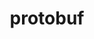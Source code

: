 ---
title: "protobuf"
layout: cache
categories: [package, develop]
meta: {"versions": ["21.1", "3.10.0", "3.12.3", "3.14.0", "3.17.3", "3.19.4", "3.20.1", "3.20.3", "3.21.12", "3.21.5", "3.21.7", "3.21.9"], "compilers": ["gcc@=11.1.0", "gcc@=11.3.0", "gcc@=7.3.1", "gcc@=7.5.0"], "oss": ["amzn2", "ubuntu18.04", "ubuntu20.04", "ubuntu22.04"], "platforms": ["linux"], "targets": ["aarch64", "ivybridge", "neoverse_n1", "ppc64le", "x86_64", "x86_64_v3"], "stacks": ["aws-isc", "aws-isc-aarch64", "data-vis-sdk", "e4s", "e4s-power", "ml-linux-x86_64-cpu", "ml-linux-x86_64-cuda", "ml-linux-x86_64-rocm", "radiuss"], "num_specs": 55, "num_specs_by_stack": {"aws-isc-aarch64": 2, "ml-linux-x86_64-cpu": 9, "ml-linux-x86_64-rocm": 8, "ml-linux-x86_64-cuda": 9, "aws-isc": 1, "radiuss": 24, "e4s-power": 1, "data-vis-sdk": 1, "e4s": 2}}
spec_details: [{"hash": "jrzk7tvpdjrae2uyhzjl67f2s7voavqu", "compiler": "gcc@=7.3.1", "versions": ["3.21.12"], "os": "amzn2", "platform": "linux", "target": "aarch64", "variants": ["build_system=cmake", "build_type=Release", "generator=make", "~ipo", "+shared"], "stacks": ["aws-isc-aarch64"], "size": "-", "tarball": "https://binaries.spack.io/develop/build_cache/linux-amzn2-aarch64/gcc-7.3.1/protobuf-3.21.12/linux-amzn2-aarch64-gcc-7.3.1-protobuf-3.21.12-jrzk7tvpdjrae2uyhzjl67f2s7voavqu.spack"}, {"hash": "ta63dwe7sfy3kfdszqo2fk243zepmz6k", "compiler": "gcc@=7.3.1", "versions": ["3.21.7"], "os": "amzn2", "platform": "linux", "target": "ivybridge", "variants": ["build_system=cmake", "build_type=Release", "~ipo", "+shared"], "stacks": [], "size": "-", "tarball": "https://binaries.spack.io/develop/build_cache/linux-amzn2-ivybridge/gcc-7.3.1/protobuf-3.21.7/linux-amzn2-ivybridge-gcc-7.3.1-protobuf-3.21.7-ta63dwe7sfy3kfdszqo2fk243zepmz6k.spack"}, {"hash": "6j26o3m5g5vcfzb6be7tsuqmjkcdsafq", "compiler": "gcc@=7.3.1", "versions": ["3.17.3"], "os": "amzn2", "platform": "linux", "target": "ivybridge", "variants": ["build_system=cmake", "build_type=Release", "~ipo", "+shared"], "stacks": [], "size": "-", "tarball": "https://binaries.spack.io/develop/build_cache/linux-amzn2-ivybridge/gcc-7.3.1/protobuf-3.17.3/linux-amzn2-ivybridge-gcc-7.3.1-protobuf-3.17.3-6j26o3m5g5vcfzb6be7tsuqmjkcdsafq.spack"}, {"hash": "damsymgwiw4xgk5jkzq5mi6nclth2yko", "compiler": "gcc@=7.3.1", "versions": ["3.17.3"], "os": "amzn2", "platform": "linux", "target": "ivybridge", "variants": ["build_system=cmake", "build_type=Release", "~ipo", "+shared"], "stacks": [], "size": "-", "tarball": "https://binaries.spack.io/develop/build_cache/linux-amzn2-ivybridge/gcc-7.3.1/protobuf-3.17.3/linux-amzn2-ivybridge-gcc-7.3.1-protobuf-3.17.3-damsymgwiw4xgk5jkzq5mi6nclth2yko.spack"}, {"hash": "sbmukct2i673rwiro5o5iiwgm2gfqz2u", "compiler": "gcc@=7.3.1", "versions": ["3.14.0"], "os": "amzn2", "platform": "linux", "target": "ivybridge", "variants": ["build_system=cmake", "build_type=Release", "~ipo", "+shared"], "stacks": [], "size": "-", "tarball": "https://binaries.spack.io/develop/build_cache/linux-amzn2-ivybridge/gcc-7.3.1/protobuf-3.14.0/linux-amzn2-ivybridge-gcc-7.3.1-protobuf-3.14.0-sbmukct2i673rwiro5o5iiwgm2gfqz2u.spack"}, {"hash": "utl7sdvvrouqfxaeuk5eizhpjol3rkyt", "compiler": "gcc@=7.3.1", "versions": ["3.21.7"], "os": "amzn2", "platform": "linux", "target": "ivybridge", "variants": ["build_system=cmake", "build_type=Release", "~ipo", "+shared"], "stacks": [], "size": "-", "tarball": "https://binaries.spack.io/develop/build_cache/linux-amzn2-ivybridge/gcc-7.3.1/protobuf-3.21.7/linux-amzn2-ivybridge-gcc-7.3.1-protobuf-3.21.7-utl7sdvvrouqfxaeuk5eizhpjol3rkyt.spack"}, {"hash": "7uhu3dwer47a2dagriiayj6mls2z2ilh", "compiler": "gcc@=7.3.1", "versions": ["3.14.0"], "os": "amzn2", "platform": "linux", "target": "ivybridge", "variants": ["build_system=cmake", "build_type=Release", "~ipo", "+shared"], "stacks": [], "size": "-", "tarball": "https://binaries.spack.io/develop/build_cache/linux-amzn2-ivybridge/gcc-7.3.1/protobuf-3.14.0/linux-amzn2-ivybridge-gcc-7.3.1-protobuf-3.14.0-7uhu3dwer47a2dagriiayj6mls2z2ilh.spack"}, {"hash": "k5s3o2tcrwzucghqpvlumukvwgqd6hr5", "compiler": "gcc@=7.3.1", "versions": ["3.21.12"], "os": "amzn2", "platform": "linux", "target": "neoverse_n1", "variants": ["build_system=cmake", "build_type=Release", "generator=make", "~ipo", "+shared"], "stacks": ["aws-isc-aarch64"], "size": "-", "tarball": "https://binaries.spack.io/develop/build_cache/linux-amzn2-neoverse_n1/gcc-7.3.1/protobuf-3.21.12/linux-amzn2-neoverse_n1-gcc-7.3.1-protobuf-3.21.12-k5s3o2tcrwzucghqpvlumukvwgqd6hr5.spack"}, {"hash": "p354g37p3kh6tvsgmdzpji44hm4khwwn", "compiler": "gcc@=7.3.1", "versions": ["3.21.12"], "os": "amzn2", "platform": "linux", "target": "x86_64_v3", "variants": ["build_system=cmake", "build_type=Release", "generator=make", "~ipo", "+shared"], "stacks": ["ml-linux-x86_64-cpu", "ml-linux-x86_64-rocm", "ml-linux-x86_64-cuda", "aws-isc"], "size": "-", "tarball": "https://binaries.spack.io/develop/build_cache/linux-amzn2-x86_64_v3/gcc-7.3.1/protobuf-3.21.12/linux-amzn2-x86_64_v3-gcc-7.3.1-protobuf-3.21.12-p354g37p3kh6tvsgmdzpji44hm4khwwn.spack"}, {"hash": "7df7dn32oetk6dokzy465yrij6iby4a5", "compiler": "gcc@=7.3.1", "versions": ["3.17.3"], "os": "amzn2", "platform": "linux", "target": "x86_64_v3", "variants": ["build_type=Release", "+shared"], "stacks": [], "size": "-", "tarball": "https://binaries.spack.io/develop/build_cache/linux-amzn2-x86_64_v3/gcc-7.3.1/protobuf-3.17.3/linux-amzn2-x86_64_v3-gcc-7.3.1-protobuf-3.17.3-7df7dn32oetk6dokzy465yrij6iby4a5.spack"}, {"hash": "ho25bexzggi23ma6qnzqhlrf42fptjf2", "compiler": "gcc@=7.3.1", "versions": ["3.14.0"], "os": "amzn2", "platform": "linux", "target": "x86_64_v3", "variants": ["build_system=generic", "build_type=Release", "+shared"], "stacks": [], "size": "-", "tarball": "https://binaries.spack.io/develop/build_cache/linux-amzn2-x86_64_v3/gcc-7.3.1/protobuf-3.14.0/linux-amzn2-x86_64_v3-gcc-7.3.1-protobuf-3.14.0-ho25bexzggi23ma6qnzqhlrf42fptjf2.spack"}, {"hash": "mcpdnln75ts5cbfzvb7m2uz3ujgt6gwr", "compiler": "gcc@=7.3.1", "versions": ["3.17.3"], "os": "amzn2", "platform": "linux", "target": "x86_64_v3", "variants": ["build_system=generic", "build_type=Release", "+shared"], "stacks": [], "size": "-", "tarball": "https://binaries.spack.io/develop/build_cache/linux-amzn2-x86_64_v3/gcc-7.3.1/protobuf-3.17.3/linux-amzn2-x86_64_v3-gcc-7.3.1-protobuf-3.17.3-mcpdnln75ts5cbfzvb7m2uz3ujgt6gwr.spack"}, {"hash": "goiyfhvg7vpxxh3cqghaz3htrfr5zy6q", "compiler": "gcc@=7.3.1", "versions": ["3.17.3"], "os": "amzn2", "platform": "linux", "target": "x86_64_v3", "variants": ["build_system=cmake", "build_type=Release", "generator=make", "~ipo", "+shared"], "stacks": ["ml-linux-x86_64-cpu", "ml-linux-x86_64-rocm", "ml-linux-x86_64-cuda"], "size": "-", "tarball": "https://binaries.spack.io/develop/build_cache/linux-amzn2-x86_64_v3/gcc-7.3.1/protobuf-3.17.3/linux-amzn2-x86_64_v3-gcc-7.3.1-protobuf-3.17.3-goiyfhvg7vpxxh3cqghaz3htrfr5zy6q.spack"}, {"hash": "coxqucht7byzux56guu4h4misqyytc5b", "compiler": "gcc@=7.3.1", "versions": ["3.14.0"], "os": "amzn2", "platform": "linux", "target": "x86_64_v3", "variants": ["build_type=Release", "+shared"], "stacks": [], "size": "-", "tarball": "https://binaries.spack.io/develop/build_cache/linux-amzn2-x86_64_v3/gcc-7.3.1/protobuf-3.14.0/linux-amzn2-x86_64_v3-gcc-7.3.1-protobuf-3.14.0-coxqucht7byzux56guu4h4misqyytc5b.spack"}, {"hash": "rljdix5xaasqlp54r5etgisqcnhbltkq", "compiler": "gcc@=7.3.1", "versions": ["3.12.3"], "os": "amzn2", "platform": "linux", "target": "x86_64_v3", "variants": ["build_system=cmake", "build_type=Release", "generator=make", "~ipo", "+shared"], "stacks": ["ml-linux-x86_64-cpu", "ml-linux-x86_64-cuda"], "size": "-", "tarball": "https://binaries.spack.io/develop/build_cache/linux-amzn2-x86_64_v3/gcc-7.3.1/protobuf-3.12.3/linux-amzn2-x86_64_v3-gcc-7.3.1-protobuf-3.12.3-rljdix5xaasqlp54r5etgisqcnhbltkq.spack"}, {"hash": "66uz4ddimw4ajp2ioklwrmwntzpfvz2c", "compiler": "gcc@=7.3.1", "versions": ["3.14.0"], "os": "amzn2", "platform": "linux", "target": "x86_64_v3", "variants": ["build_system=generic", "build_type=Release", "+shared"], "stacks": [], "size": "-", "tarball": "https://binaries.spack.io/develop/build_cache/linux-amzn2-x86_64_v3/gcc-7.3.1/protobuf-3.14.0/linux-amzn2-x86_64_v3-gcc-7.3.1-protobuf-3.14.0-66uz4ddimw4ajp2ioklwrmwntzpfvz2c.spack"}, {"hash": "33byfbjasy2w4dzxgpoet2n6qlsfges2", "compiler": "gcc@=7.3.1", "versions": ["3.14.0"], "os": "amzn2", "platform": "linux", "target": "x86_64_v3", "variants": ["build_system=cmake", "build_type=Release", "~ipo", "+shared"], "stacks": [], "size": "-", "tarball": "https://binaries.spack.io/develop/build_cache/linux-amzn2-x86_64_v3/gcc-7.3.1/protobuf-3.14.0/linux-amzn2-x86_64_v3-gcc-7.3.1-protobuf-3.14.0-33byfbjasy2w4dzxgpoet2n6qlsfges2.spack"}, {"hash": "wvantkc2spkxztfnmsxcjsli2pzewisj", "compiler": "gcc@=7.3.1", "versions": ["3.17.3"], "os": "amzn2", "platform": "linux", "target": "x86_64_v3", "variants": ["build_system=generic", "build_type=Release", "+shared"], "stacks": [], "size": "-", "tarball": "https://binaries.spack.io/develop/build_cache/linux-amzn2-x86_64_v3/gcc-7.3.1/protobuf-3.17.3/linux-amzn2-x86_64_v3-gcc-7.3.1-protobuf-3.17.3-wvantkc2spkxztfnmsxcjsli2pzewisj.spack"}, {"hash": "7zor2kpshdsg24pksller7srv7uvj64d", "compiler": "gcc@=7.3.1", "versions": ["3.17.3"], "os": "amzn2", "platform": "linux", "target": "x86_64_v3", "variants": ["build_system=cmake", "build_type=Release", "~ipo", "+shared"], "stacks": [], "size": "-", "tarball": "https://binaries.spack.io/develop/build_cache/linux-amzn2-x86_64_v3/gcc-7.3.1/protobuf-3.17.3/linux-amzn2-x86_64_v3-gcc-7.3.1-protobuf-3.17.3-7zor2kpshdsg24pksller7srv7uvj64d.spack"}, {"hash": "bnjaysjzduujgjj2jj6hnuwv5tifwzaa", "compiler": "gcc@=7.3.1", "versions": ["3.19.4"], "os": "amzn2", "platform": "linux", "target": "x86_64_v3", "variants": ["build_system=cmake", "build_type=Release", "generator=make", "~ipo", "+shared"], "stacks": ["ml-linux-x86_64-cpu", "ml-linux-x86_64-rocm", "ml-linux-x86_64-cuda"], "size": "-", "tarball": "https://binaries.spack.io/develop/build_cache/linux-amzn2-x86_64_v3/gcc-7.3.1/protobuf-3.19.4/linux-amzn2-x86_64_v3-gcc-7.3.1-protobuf-3.19.4-bnjaysjzduujgjj2jj6hnuwv5tifwzaa.spack"}, {"hash": "44jtdtuomcd5qxzojj4mplthfqu4ivln", "compiler": "gcc@=7.3.1", "versions": ["3.17.3"], "os": "amzn2", "platform": "linux", "target": "x86_64_v3", "variants": ["build_type=Release", "+shared"], "stacks": [], "size": "-", "tarball": "https://binaries.spack.io/develop/build_cache/linux-amzn2-x86_64_v3/gcc-7.3.1/protobuf-3.17.3/linux-amzn2-x86_64_v3-gcc-7.3.1-protobuf-3.17.3-44jtdtuomcd5qxzojj4mplthfqu4ivln.spack"}, {"hash": "my62mladp7nw3hd5jyxtwbhdf7eqdjoz", "compiler": "gcc@=7.3.1", "versions": ["3.14.0"], "os": "amzn2", "platform": "linux", "target": "x86_64_v3", "variants": ["build_type=Release", "+shared"], "stacks": [], "size": "-", "tarball": "https://binaries.spack.io/develop/build_cache/linux-amzn2-x86_64_v3/gcc-7.3.1/protobuf-3.14.0/linux-amzn2-x86_64_v3-gcc-7.3.1-protobuf-3.14.0-my62mladp7nw3hd5jyxtwbhdf7eqdjoz.spack"}, {"hash": "77nwut754qc2zjyqziugn56wau3exkpt", "compiler": "gcc@=7.3.1", "versions": ["3.20.1"], "os": "amzn2", "platform": "linux", "target": "x86_64_v3", "variants": ["build_system=cmake", "build_type=Release", "generator=make", "~ipo", "+shared"], "stacks": ["ml-linux-x86_64-cpu", "ml-linux-x86_64-rocm", "ml-linux-x86_64-cuda"], "size": "-", "tarball": "https://binaries.spack.io/develop/build_cache/linux-amzn2-x86_64_v3/gcc-7.3.1/protobuf-3.20.1/linux-amzn2-x86_64_v3-gcc-7.3.1-protobuf-3.20.1-77nwut754qc2zjyqziugn56wau3exkpt.spack"}, {"hash": "hutnuu5ustljg7joka7ofcbyantizalc", "compiler": "gcc@=7.5.0", "versions": ["3.10.0"], "os": "ubuntu18.04", "platform": "linux", "target": "x86_64", "variants": ["build_type=Release", "+shared"], "stacks": ["radiuss"], "size": "-", "tarball": "https://binaries.spack.io/develop/build_cache/linux-ubuntu18.04-x86_64/gcc-7.5.0/protobuf-3.10.0/linux-ubuntu18.04-x86_64-gcc-7.5.0-protobuf-3.10.0-hutnuu5ustljg7joka7ofcbyantizalc.spack"}, {"hash": "xfi6odzh6lduo77bbnqd3kvjmisqlmoy", "compiler": "gcc@=7.5.0", "versions": ["3.21.12"], "os": "ubuntu18.04", "platform": "linux", "target": "x86_64", "variants": ["build_system=cmake", "build_type=Release", "generator=make", "~ipo", "+shared"], "stacks": ["radiuss"], "size": "-", "tarball": "https://binaries.spack.io/develop/build_cache/linux-ubuntu18.04-x86_64/gcc-7.5.0/protobuf-3.21.12/linux-ubuntu18.04-x86_64-gcc-7.5.0-protobuf-3.21.12-xfi6odzh6lduo77bbnqd3kvjmisqlmoy.spack"}, {"hash": "afnghjkcwvid3zrv4erz7jqfbh2hfckf", "compiler": "gcc@=7.5.0", "versions": ["3.10.0"], "os": "ubuntu18.04", "platform": "linux", "target": "x86_64", "variants": ["build_type=Release", "+shared"], "stacks": ["radiuss"], "size": "-", "tarball": "https://binaries.spack.io/develop/build_cache/linux-ubuntu18.04-x86_64/gcc-7.5.0/protobuf-3.10.0/linux-ubuntu18.04-x86_64-gcc-7.5.0-protobuf-3.10.0-afnghjkcwvid3zrv4erz7jqfbh2hfckf.spack"}, {"hash": "k66okkdrftbpmckndxftlxjhn4nlnoby", "compiler": "gcc@=7.5.0", "versions": ["3.10.0"], "os": "ubuntu18.04", "platform": "linux", "target": "x86_64", "variants": ["build_type=Release", "+shared"], "stacks": ["radiuss"], "size": "-", "tarball": "https://binaries.spack.io/develop/build_cache/linux-ubuntu18.04-x86_64/gcc-7.5.0/protobuf-3.10.0/linux-ubuntu18.04-x86_64-gcc-7.5.0-protobuf-3.10.0-k66okkdrftbpmckndxftlxjhn4nlnoby.spack"}, {"hash": "eoebpnqsbe62u7dzwrfjo6ilj46rkz3d", "compiler": "gcc@=7.5.0", "versions": ["3.10.0"], "os": "ubuntu18.04", "platform": "linux", "target": "x86_64", "variants": ["build_type=Release", "+shared"], "stacks": ["radiuss"], "size": "-", "tarball": "https://binaries.spack.io/develop/build_cache/linux-ubuntu18.04-x86_64/gcc-7.5.0/protobuf-3.10.0/linux-ubuntu18.04-x86_64-gcc-7.5.0-protobuf-3.10.0-eoebpnqsbe62u7dzwrfjo6ilj46rkz3d.spack"}, {"hash": "qsjfzsrhevtw4qnisgsesuufchajrzpa", "compiler": "gcc@=7.5.0", "versions": ["3.10.0"], "os": "ubuntu18.04", "platform": "linux", "target": "x86_64", "variants": ["build_type=Release", "+shared"], "stacks": ["radiuss"], "size": "-", "tarball": "https://binaries.spack.io/develop/build_cache/linux-ubuntu18.04-x86_64/gcc-7.5.0/protobuf-3.10.0/linux-ubuntu18.04-x86_64-gcc-7.5.0-protobuf-3.10.0-qsjfzsrhevtw4qnisgsesuufchajrzpa.spack"}, {"hash": "cxalinrkdfek4hfzxcg43vpaobw3g2hz", "compiler": "gcc@=7.5.0", "versions": ["21.1"], "os": "ubuntu18.04", "platform": "linux", "target": "x86_64", "variants": ["build_type=Release", "+shared"], "stacks": ["radiuss"], "size": "-", "tarball": "https://binaries.spack.io/develop/build_cache/linux-ubuntu18.04-x86_64/gcc-7.5.0/protobuf-21.1/linux-ubuntu18.04-x86_64-gcc-7.5.0-protobuf-21.1-cxalinrkdfek4hfzxcg43vpaobw3g2hz.spack"}, {"hash": "fadtxa3qcf2vizkw44vv4vf7xlpe3b3k", "compiler": "gcc@=7.5.0", "versions": ["3.10.0"], "os": "ubuntu18.04", "platform": "linux", "target": "x86_64", "variants": ["build_type=Release", "+shared"], "stacks": ["radiuss"], "size": "-", "tarball": "https://binaries.spack.io/develop/build_cache/linux-ubuntu18.04-x86_64/gcc-7.5.0/protobuf-3.10.0/linux-ubuntu18.04-x86_64-gcc-7.5.0-protobuf-3.10.0-fadtxa3qcf2vizkw44vv4vf7xlpe3b3k.spack"}, {"hash": "3mnqp4x6vjnyok3ie7376h6wcvd2v5i6", "compiler": "gcc@=7.5.0", "versions": ["3.10.0"], "os": "ubuntu18.04", "platform": "linux", "target": "x86_64", "variants": ["build_type=Release", "+shared"], "stacks": ["radiuss"], "size": "-", "tarball": "https://binaries.spack.io/develop/build_cache/linux-ubuntu18.04-x86_64/gcc-7.5.0/protobuf-3.10.0/linux-ubuntu18.04-x86_64-gcc-7.5.0-protobuf-3.10.0-3mnqp4x6vjnyok3ie7376h6wcvd2v5i6.spack"}, {"hash": "qaobwaayu2szxthguhtf7u5afuwxngdm", "compiler": "gcc@=7.5.0", "versions": ["3.10.0"], "os": "ubuntu18.04", "platform": "linux", "target": "x86_64", "variants": ["build_type=Release", "+shared"], "stacks": ["radiuss"], "size": "-", "tarball": "https://binaries.spack.io/develop/build_cache/linux-ubuntu18.04-x86_64/gcc-7.5.0/protobuf-3.10.0/linux-ubuntu18.04-x86_64-gcc-7.5.0-protobuf-3.10.0-qaobwaayu2szxthguhtf7u5afuwxngdm.spack"}, {"hash": "z3apahosnqqsq5uoja3ys4gpaqq27fyw", "compiler": "gcc@=7.5.0", "versions": ["3.10.0"], "os": "ubuntu18.04", "platform": "linux", "target": "x86_64", "variants": ["build_type=Release", "+shared"], "stacks": ["radiuss"], "size": "-", "tarball": "https://binaries.spack.io/develop/build_cache/linux-ubuntu18.04-x86_64/gcc-7.5.0/protobuf-3.10.0/linux-ubuntu18.04-x86_64-gcc-7.5.0-protobuf-3.10.0-z3apahosnqqsq5uoja3ys4gpaqq27fyw.spack"}, {"hash": "tui46fft5ykzjx2buru44yrek5cbrop2", "compiler": "gcc@=7.5.0", "versions": ["3.21.5"], "os": "ubuntu18.04", "platform": "linux", "target": "x86_64", "variants": ["build_system=generic", "build_type=Release", "+shared"], "stacks": ["radiuss"], "size": "-", "tarball": "https://binaries.spack.io/develop/build_cache/linux-ubuntu18.04-x86_64/gcc-7.5.0/protobuf-3.21.5/linux-ubuntu18.04-x86_64-gcc-7.5.0-protobuf-3.21.5-tui46fft5ykzjx2buru44yrek5cbrop2.spack"}, {"hash": "q4mxwbyzhj2vdqwfb6ekzhedjj63fsqx", "compiler": "gcc@=7.5.0", "versions": ["3.10.0"], "os": "ubuntu18.04", "platform": "linux", "target": "x86_64", "variants": ["build_type=Release", "+shared"], "stacks": ["radiuss"], "size": "-", "tarball": "https://binaries.spack.io/develop/build_cache/linux-ubuntu18.04-x86_64/gcc-7.5.0/protobuf-3.10.0/linux-ubuntu18.04-x86_64-gcc-7.5.0-protobuf-3.10.0-q4mxwbyzhj2vdqwfb6ekzhedjj63fsqx.spack"}, {"hash": "cxjxpkj2lblbejnazfjbz5fu4qobihdx", "compiler": "gcc@=7.5.0", "versions": ["3.21.7"], "os": "ubuntu18.04", "platform": "linux", "target": "x86_64", "variants": ["build_system=cmake", "build_type=Release", "~ipo", "+shared"], "stacks": ["radiuss"], "size": "-", "tarball": "https://binaries.spack.io/develop/build_cache/linux-ubuntu18.04-x86_64/gcc-7.5.0/protobuf-3.21.7/linux-ubuntu18.04-x86_64-gcc-7.5.0-protobuf-3.21.7-cxjxpkj2lblbejnazfjbz5fu4qobihdx.spack"}, {"hash": "evr6rvd24jswlgibjb2uxencm4qfaqd5", "compiler": "gcc@=7.5.0", "versions": ["3.10.0"], "os": "ubuntu18.04", "platform": "linux", "target": "x86_64", "variants": ["build_type=Release", "+shared"], "stacks": ["radiuss"], "size": "-", "tarball": "https://binaries.spack.io/develop/build_cache/linux-ubuntu18.04-x86_64/gcc-7.5.0/protobuf-3.10.0/linux-ubuntu18.04-x86_64-gcc-7.5.0-protobuf-3.10.0-evr6rvd24jswlgibjb2uxencm4qfaqd5.spack"}, {"hash": "kes2qa4s2bnypk2px2lfuuysl4n7is5e", "compiler": "gcc@=7.5.0", "versions": ["3.21.5"], "os": "ubuntu18.04", "platform": "linux", "target": "x86_64", "variants": ["build_system=generic", "build_type=Release", "+shared"], "stacks": ["radiuss"], "size": "-", "tarball": "https://binaries.spack.io/develop/build_cache/linux-ubuntu18.04-x86_64/gcc-7.5.0/protobuf-3.21.5/linux-ubuntu18.04-x86_64-gcc-7.5.0-protobuf-3.21.5-kes2qa4s2bnypk2px2lfuuysl4n7is5e.spack"}, {"hash": "33ydys32mfrkdzvf654qowrhhcascwxc", "compiler": "gcc@=7.5.0", "versions": ["3.10.0"], "os": "ubuntu18.04", "platform": "linux", "target": "x86_64", "variants": ["build_type=Release", "+shared"], "stacks": ["radiuss"], "size": "-", "tarball": "https://binaries.spack.io/develop/build_cache/linux-ubuntu18.04-x86_64/gcc-7.5.0/protobuf-3.10.0/linux-ubuntu18.04-x86_64-gcc-7.5.0-protobuf-3.10.0-33ydys32mfrkdzvf654qowrhhcascwxc.spack"}, {"hash": "sz2ms6qcs3tocgwdcq7lcvuo2hah7tjg", "compiler": "gcc@=7.5.0", "versions": ["3.10.0"], "os": "ubuntu18.04", "platform": "linux", "target": "x86_64", "variants": ["build_type=Release", "+shared"], "stacks": ["radiuss"], "size": "-", "tarball": "https://binaries.spack.io/develop/build_cache/linux-ubuntu18.04-x86_64/gcc-7.5.0/protobuf-3.10.0/linux-ubuntu18.04-x86_64-gcc-7.5.0-protobuf-3.10.0-sz2ms6qcs3tocgwdcq7lcvuo2hah7tjg.spack"}, {"hash": "3st7txxcl3rr3vd2o57mngjocoufmes3", "compiler": "gcc@=7.5.0", "versions": ["3.10.0"], "os": "ubuntu18.04", "platform": "linux", "target": "x86_64", "variants": ["build_type=Release", "+shared"], "stacks": ["radiuss"], "size": "-", "tarball": "https://binaries.spack.io/develop/build_cache/linux-ubuntu18.04-x86_64/gcc-7.5.0/protobuf-3.10.0/linux-ubuntu18.04-x86_64-gcc-7.5.0-protobuf-3.10.0-3st7txxcl3rr3vd2o57mngjocoufmes3.spack"}, {"hash": "3j6yvjbwvt722r2t2wzz2snqdruz32gz", "compiler": "gcc@=7.5.0", "versions": ["3.10.0"], "os": "ubuntu18.04", "platform": "linux", "target": "x86_64", "variants": ["build_type=Release", "+shared"], "stacks": ["radiuss"], "size": "-", "tarball": "https://binaries.spack.io/develop/build_cache/linux-ubuntu18.04-x86_64/gcc-7.5.0/protobuf-3.10.0/linux-ubuntu18.04-x86_64-gcc-7.5.0-protobuf-3.10.0-3j6yvjbwvt722r2t2wzz2snqdruz32gz.spack"}, {"hash": "ltywdtoo5f3l3lrhcqghlt4lrly5vk7n", "compiler": "gcc@=7.5.0", "versions": ["3.21.7"], "os": "ubuntu18.04", "platform": "linux", "target": "x86_64", "variants": ["build_system=cmake", "build_type=Release", "~ipo", "+shared"], "stacks": ["radiuss"], "size": "-", "tarball": "https://binaries.spack.io/develop/build_cache/linux-ubuntu18.04-x86_64/gcc-7.5.0/protobuf-3.21.7/linux-ubuntu18.04-x86_64-gcc-7.5.0-protobuf-3.21.7-ltywdtoo5f3l3lrhcqghlt4lrly5vk7n.spack"}, {"hash": "qvi3aplaxlbsyhdd2lgmken3pamd62fe", "compiler": "gcc@=7.5.0", "versions": ["3.21.12"], "os": "ubuntu18.04", "platform": "linux", "target": "x86_64_v3", "variants": ["build_system=cmake", "build_type=Release", "generator=make", "~ipo", "+shared"], "stacks": ["radiuss"], "size": "-", "tarball": "https://binaries.spack.io/develop/build_cache/linux-ubuntu18.04-x86_64_v3/gcc-7.5.0/protobuf-3.21.12/linux-ubuntu18.04-x86_64_v3-gcc-7.5.0-protobuf-3.21.12-qvi3aplaxlbsyhdd2lgmken3pamd62fe.spack"}, {"hash": "spi3el5v6gazzayunnr2i34cef4mdzif", "compiler": "gcc@=7.5.0", "versions": ["3.21.12"], "os": "ubuntu18.04", "platform": "linux", "target": "x86_64_v3", "variants": ["build_system=cmake", "build_type=Release", "generator=make", "~ipo", "+shared"], "stacks": ["radiuss"], "size": "-", "tarball": "https://binaries.spack.io/develop/build_cache/linux-ubuntu18.04-x86_64_v3/gcc-7.5.0/protobuf-3.21.12/linux-ubuntu18.04-x86_64_v3-gcc-7.5.0-protobuf-3.21.12-spi3el5v6gazzayunnr2i34cef4mdzif.spack"}, {"hash": "3r45ijzfisdvq6o3yy5jd26gbhqcifgw", "compiler": "gcc@=7.5.0", "versions": ["3.21.12"], "os": "ubuntu18.04", "platform": "linux", "target": "x86_64_v3", "variants": ["build_system=cmake", "build_type=Release", "generator=make", "~ipo", "+shared"], "stacks": ["radiuss"], "size": "-", "tarball": "https://binaries.spack.io/develop/build_cache/linux-ubuntu18.04-x86_64_v3/gcc-7.5.0/protobuf-3.21.12/linux-ubuntu18.04-x86_64_v3-gcc-7.5.0-protobuf-3.21.12-3r45ijzfisdvq6o3yy5jd26gbhqcifgw.spack"}, {"hash": "7ijxqigxm7do2i6fnv7syos2wh2fae3e", "compiler": "gcc@=11.1.0", "versions": ["3.20.1"], "os": "ubuntu20.04", "platform": "linux", "target": "ppc64le", "variants": ["build_system=cmake", "build_type=Release", "generator=make", "~ipo", "+shared"], "stacks": ["e4s-power"], "size": "-", "tarball": "https://binaries.spack.io/develop/build_cache/linux-ubuntu20.04-ppc64le/gcc-11.1.0/protobuf-3.20.1/linux-ubuntu20.04-ppc64le-gcc-11.1.0-protobuf-3.20.1-7ijxqigxm7do2i6fnv7syos2wh2fae3e.spack"}, {"hash": "grx2rv5xrlhh4g7xkktaiycjy6mc26pb", "compiler": "gcc@=11.1.0", "versions": ["3.21.12"], "os": "ubuntu20.04", "platform": "linux", "target": "x86_64_v3", "variants": ["build_system=cmake", "build_type=Release", "generator=make", "~ipo", "+shared"], "stacks": ["data-vis-sdk"], "size": "-", "tarball": "https://binaries.spack.io/develop/build_cache/linux-ubuntu20.04-x86_64_v3/gcc-11.1.0/protobuf-3.21.12/linux-ubuntu20.04-x86_64_v3-gcc-11.1.0-protobuf-3.21.12-grx2rv5xrlhh4g7xkktaiycjy6mc26pb.spack"}, {"hash": "qrzq2ck2txhgo2v3yrwxcabcmqr5o6vj", "compiler": "gcc@=11.1.0", "versions": ["3.21.12"], "os": "ubuntu20.04", "platform": "linux", "target": "x86_64_v3", "variants": ["build_system=cmake", "build_type=Release", "generator=make", "~ipo", "+shared"], "stacks": ["e4s"], "size": "-", "tarball": "https://binaries.spack.io/develop/build_cache/linux-ubuntu20.04-x86_64_v3/gcc-11.1.0/protobuf-3.21.12/linux-ubuntu20.04-x86_64_v3-gcc-11.1.0-protobuf-3.21.12-qrzq2ck2txhgo2v3yrwxcabcmqr5o6vj.spack"}, {"hash": "qlwoyorrh5v3j7ga2l57epx3zknzq2be", "compiler": "gcc@=11.1.0", "versions": ["3.20.1"], "os": "ubuntu20.04", "platform": "linux", "target": "x86_64_v3", "variants": ["build_system=cmake", "build_type=Release", "generator=make", "~ipo", "+shared"], "stacks": ["e4s"], "size": "-", "tarball": "https://binaries.spack.io/develop/build_cache/linux-ubuntu20.04-x86_64_v3/gcc-11.1.0/protobuf-3.20.1/linux-ubuntu20.04-x86_64_v3-gcc-11.1.0-protobuf-3.20.1-qlwoyorrh5v3j7ga2l57epx3zknzq2be.spack"}, {"hash": "fmzjsylk6mzehcrt7zwrsmg6ikiqchtl", "compiler": "gcc@=11.3.0", "versions": ["3.17.3"], "os": "ubuntu22.04", "platform": "linux", "target": "x86_64_v3", "variants": ["build_system=cmake", "build_type=Release", "generator=make", "~ipo", "+shared"], "stacks": ["ml-linux-x86_64-cpu", "ml-linux-x86_64-rocm", "ml-linux-x86_64-cuda"], "size": "-", "tarball": "https://binaries.spack.io/develop/build_cache/linux-ubuntu22.04-x86_64_v3/gcc-11.3.0/protobuf-3.17.3/linux-ubuntu22.04-x86_64_v3-gcc-11.3.0-protobuf-3.17.3-fmzjsylk6mzehcrt7zwrsmg6ikiqchtl.spack"}, {"hash": "4iz63n6poh7dxetx4abi7fs44df4b2lg", "compiler": "gcc@=11.3.0", "versions": ["3.20.3"], "os": "ubuntu22.04", "platform": "linux", "target": "x86_64_v3", "variants": ["build_system=cmake", "build_type=Release", "generator=make", "~ipo", "+shared"], "stacks": ["ml-linux-x86_64-cpu", "ml-linux-x86_64-rocm", "ml-linux-x86_64-cuda"], "size": "-", "tarball": "https://binaries.spack.io/develop/build_cache/linux-ubuntu22.04-x86_64_v3/gcc-11.3.0/protobuf-3.20.3/linux-ubuntu22.04-x86_64_v3-gcc-11.3.0-protobuf-3.20.3-4iz63n6poh7dxetx4abi7fs44df4b2lg.spack"}, {"hash": "mzyvfpgyvqkrx6spqnxwejngr4gw5lgf", "compiler": "gcc@=11.3.0", "versions": ["3.21.12"], "os": "ubuntu22.04", "platform": "linux", "target": "x86_64_v3", "variants": ["build_system=cmake", "build_type=Release", "generator=make", "~ipo", "+shared"], "stacks": ["ml-linux-x86_64-cpu", "ml-linux-x86_64-rocm", "ml-linux-x86_64-cuda"], "size": "-", "tarball": "https://binaries.spack.io/develop/build_cache/linux-ubuntu22.04-x86_64_v3/gcc-11.3.0/protobuf-3.21.12/linux-ubuntu22.04-x86_64_v3-gcc-11.3.0-protobuf-3.21.12-mzyvfpgyvqkrx6spqnxwejngr4gw5lgf.spack"}, {"hash": "55a53lxvgjnojl5iwpps7cymah2zk6sv", "compiler": "gcc@=11.3.0", "versions": ["3.21.9"], "os": "ubuntu22.04", "platform": "linux", "target": "x86_64_v3", "variants": ["build_system=cmake", "build_type=Release", "generator=make", "~ipo", "+shared"], "stacks": ["ml-linux-x86_64-cpu", "ml-linux-x86_64-rocm", "ml-linux-x86_64-cuda"], "size": "-", "tarball": "https://binaries.spack.io/develop/build_cache/linux-ubuntu22.04-x86_64_v3/gcc-11.3.0/protobuf-3.21.9/linux-ubuntu22.04-x86_64_v3-gcc-11.3.0-protobuf-3.21.9-55a53lxvgjnojl5iwpps7cymah2zk6sv.spack"}]
---